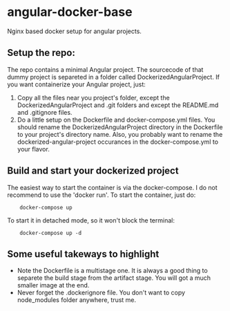 # angular-docker-base
Nginx based docker setup for angular projects.

## Setup the repo:
The repo contains a minimal Angular project. The sourcecode of that dummy project is separeted in a folder called DockerizedAngularProject. If you want containerize your Angular project, just:

1. Copy all the files near you project's folder, except the DockerizedAngularProject and .git folders and except the README.md and .gitignore files.
2. Do a little setup on the Dockerfile and docker-compose.yml files. You should rename the DockerizedAngularProject directory in the Dockerfile to your project's directory name. Also, you probably want to rename the dockerized-angular-project occurances in the docker-compose.yml to your flavor.

## Build and start your dockerized project
The easiest way to start the container is via the docker-compose. I do not recommend to use the 'docker run'. To start the container, just do:

        docker-compose up

To start it in detached mode, so it won't block the terminal:

        docker-compose up -d

## Some useful takeways to highlight

* Note the Dockerfile is a multistage one. It is always a good thing to separete the build stage from the artifact stage. You will got a much smaller image at the end.
* Never forget the .dockerignore file. You don't want to copy node_modules folder anywhere, trust me.
